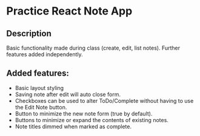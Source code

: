 # Practice React Note App

## Description

Basic functionality made during class (create, edit, list notes). Further features added independently.

## Added features:

- Basic layout styling
- Saving note after edit will auto close form.
- Checkboxes can be used to alter ToDo/Complete without having to use the Edit Note button.
- Button to minimize the new note form (true by default).
- Buttons to minimize or expand the contents of existing notes.
- Note titles dimmed when marked as complete.